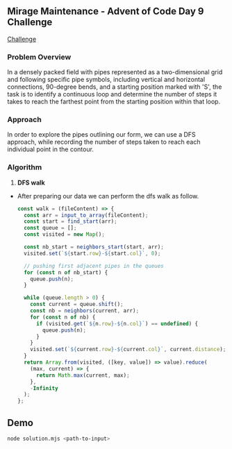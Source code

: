 ## Mirage Maintenance - Advent of Code Day 9 Challenge

[Challenge](https://adventofcode.com/2023/day/10)

### Problem Overview

In a densely packed field with pipes represented as a two-dimensional grid and following specific pipe symbols, including vertical and horizontal connections, 90-degree bends, and a starting position marked with 'S', the task is to identify a continuous loop and determine the number of steps it takes to reach the farthest point from the starting position within that loop.

### Approach

In order to explore the pipes outlining our form, we can use a DFS approach, while recording the number of steps taken to reach each individual point in the contour.

### Algorithm

1. **DFS walk**

- After preparing our data we can perform the dfs walk as follow.

  ```ts
  const walk = (fileContent) => {
    const arr = input_to_array(fileContent);
    const start = find_start(arr);
    const queue = [];
    const visited = new Map();

    const nb_start = neighbors_start(start, arr);
    visited.set(`${start.row}-${start.col}`, 0);

    // pushing first adjacent pipes in the queues
    for (const n of nb_start) {
      queue.push(n);
    }

    while (queue.length > 0) {
      const current = queue.shift();
      const nb = neighbors(current, arr);
      for (const n of nb) {
        if (visited.get(`${n.row}-${n.col}`) == undefined) {
          queue.push(n);
        }
      }
      visited.set(`${current.row}-${current.col}`, current.distance);
    }
    return Array.from(visited, ([key, value]) => value).reduce(
      (max, current) => {
        return Math.max(current, max);
      },
      -Infinity
    );
  };
  ```

## Demo

```bash
node solution.mjs <path-to-input>
```
